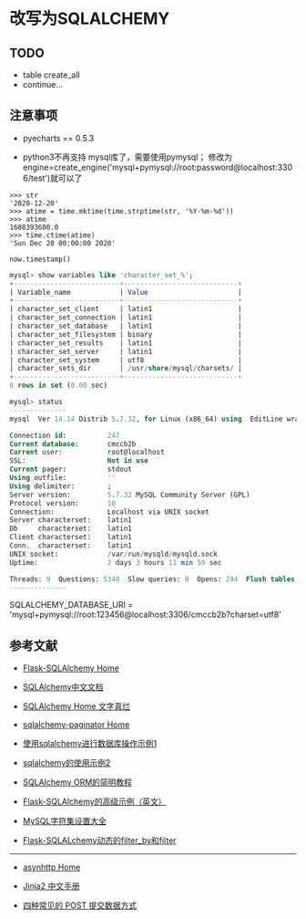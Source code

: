 # 改写为SQLALCHEMY

## TODO

- table create_all
- continue...

## 注意事项

- pyecharts == 0.5.3

- python3不再支持 mysql库了，需要使用pymysql；
  修改为engine=create_engine('mysql+pymysql://root:password@localhost:3306/test')就可以了

``` console
>>> str
'2020-12-20'
>>> atime = time.mktime(time.strptime(str, '%Y-%m-%d'))
>>> atime
1608393600.0
>>> time.ctime(atime)
'Sun Dec 20 00:00:00 2020'
```

`now.timestamp()`

``` sql
mysql> show variables like 'character_set_%';
+--------------------------+----------------------------+
| Variable_name            | Value                      |
+--------------------------+----------------------------+
| character_set_client     | latin1                     |
| character_set_connection | latin1                     |
| character_set_database   | latin1                     |
| character_set_filesystem | binary                     |
| character_set_results    | latin1                     |
| character_set_server     | latin1                     |
| character_set_system     | utf8                       |
| character_sets_dir       | /usr/share/mysql/charsets/ |
+--------------------------+----------------------------+
8 rows in set (0.00 sec)

mysql> status
--------------
mysql  Ver 14.14 Distrib 5.7.32, for Linux (x86_64) using  EditLine wrapper

Connection id:          247
Current database:       cmccb2b
Current user:           root@localhost
SSL:                    Not in use
Current pager:          stdout
Using outfile:          ''
Using delimiter:        ;
Server version:         5.7.32 MySQL Community Server (GPL)
Protocol version:       10
Connection:             Localhost via UNIX socket
Server characterset:    latin1
Db     characterset:    latin1
Client characterset:    latin1
Conn.  characterset:    latin1
UNIX socket:            /var/run/mysqld/mysqld.sock
Uptime:                 2 days 3 hours 11 min 59 sec

Threads: 9  Questions: 5348  Slow queries: 0  Opens: 294  Flush tables: 1  Open tables: 182  Queries per second avg: 0.029
--------------
```

SQLALCHEMY_DATABASE_URI = 'mysql+pymysql://root:123456@localhost:3306/cmccb2b?charset=utf8'

## 参考文献

- [Flask-SQLAlchemy Home](https://flask-sqlalchemy.palletsprojects.com/en/2.x/)
- [SQLAlchemy中文文档](https://www.osgeo.cn/sqlalchemy/orm/index.html)
- [SQLAlchemy Home 文字真烂](https://docs.sqlalchemy.org/en/13/core/engines.html#database-urls)
- [sqlalchemy-paginator Home](https://github.com/ahmadjavedse/sqlalchemy-paginator)

- [使用sqlalchemy进行数据库操作示例1](https://my.oschina.net/u/4268222/blog/3515823)
- [sqlalchemy的使用示例2](https://jingniao.github.io/2016/11/26/sqlalchemy-use-start/)
- [SQLAlchemy ORM的简明教程](https://www.jianshu.com/p/0d234e14b5d3)
- [Flask-SQLAlchemy的高级示例（英文）](https://hackersandslackers.com/flask-sqlalchemy-database-models/)

- [MySQL字符集设置大全](https://www.cnblogs.com/chyingp/p/mysql-character-set-collation.html)
- [Flask-SQLALchemy动态的filter_by和filter](https://www.jianshu.com/p/ca9bc9f8adab)

---

- [asynhttp Home](https://docs.aiohttp.org/en/stable/web_quickstart.html#variable-resources)
- [Jinja2 中文手册](https://www.csdn.net/handbook/jinja/jinja2/templates.html#variables)

- [四种常见的 POST 提交数据方式](https://imququ.com/post/four-ways-to-post-data-in-http.html)
